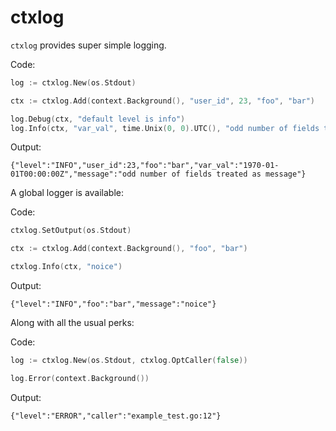 # ctxlog

`ctxlog` provides super simple logging.

<!-- goquote .#ExampleLogger -->
Code:
```go
log := ctxlog.New(os.Stdout)

ctx := ctxlog.Add(context.Background(), "user_id", 23, "foo", "bar")

log.Debug(ctx, "default level is info")
log.Info(ctx, "var_val", time.Unix(0, 0).UTC(), "odd number of fields treated as message")
```
Output:
```
{"level":"INFO","user_id":23,"foo":"bar","var_val":"1970-01-01T00:00:00Z","message":"odd number of fields treated as message"}
```
<!-- /goquote -->

A global logger is available:

<!-- goquote .#ExampleSetOutput -->
Code:
```go
ctxlog.SetOutput(os.Stdout)

ctx := ctxlog.Add(context.Background(), "foo", "bar")

ctxlog.Info(ctx, "noice")
```
Output:
```
{"level":"INFO","foo":"bar","message":"noice"}
```
<!-- /goquote -->

Along with all the usual perks:

<!-- goquote .#ExampleOptCaller -->
Code:
```go
log := ctxlog.New(os.Stdout, ctxlog.OptCaller(false))

log.Error(context.Background())
```
Output:
```
{"level":"ERROR","caller":"example_test.go:12"}
```
<!-- /goquote -->
